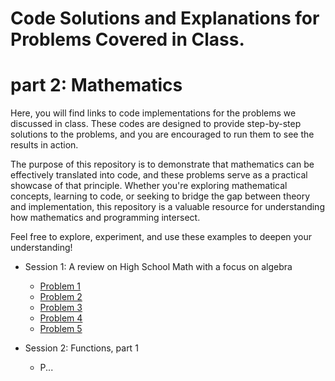 # Code Solutions and Explanations for Problems Covered in Class.


# part 2: Mathematics
Here, you will find links to code implementations for the problems we discussed in class. These codes are designed to provide step-by-step solutions to the problems, and you are encouraged to run them to see the results in action.

The purpose of this repository is to demonstrate that mathematics can be effectively translated into code, and these problems serve as a practical showcase of that principle. Whether you're exploring mathematical concepts, learning to code, or seeking to bridge the gap between theory and implementation, this repository is a valuable resource for understanding how mathematics and programming intersect.

Feel free to explore, experiment, and use these examples to deepen your understanding!

- Session 1: A review on High School Math with a focus on algebra
  - [Problem 1](https://github.com/AbzumsAI/problems/blob/main/s1p1.py)
  - [Problem 2](https://github.com/AbzumsAI/problems/blob/main/s1p2.py)
  - [Problem 3](https://github.com/AbzumsAI/problems/blob/main/s1p3.py)
  - [Problem 4](https://github.com/AbzumsAI/problems/blob/main/s1p4.py)
  - [Problem 5](https://github.com/AbzumsAI/problems/blob/main/s1p5.py)

- Session 2: Functions, part 1
  - P...
